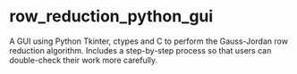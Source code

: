 # row_reduction_python_gui
A GUI using Python Tkinter, ctypes and C to perform the Gauss-Jordan row reduction algorithm. Includes a step-by-step process so that users can double-check their work more carefully.

